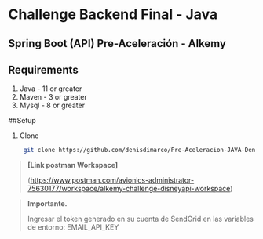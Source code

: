 # Challenge Backend Final - **Java**
## Spring Boot (API) Pre-Aceleración - Alkemy 

## Requirements

1. Java - 11 or greater
2. Maven - 3 or greater
3. Mysql - 8 or greater

##Setup

1. Clone 
   ```bash
    git clone https://github.com/denisdimarco/Pre-Aceleracion-JAVA-Denis_Di_Marco.git
    ```



> **[Link postman Workspace]**
>
> (https://www.postman.com/avionics-administrator-75630177/workspace/alkemy-challenge-disneyapi-workspace)



> **Importante.**
>
> Ingresar el token generado en su cuenta de SendGrid en las variables de entorno: EMAIL_API_KEY

